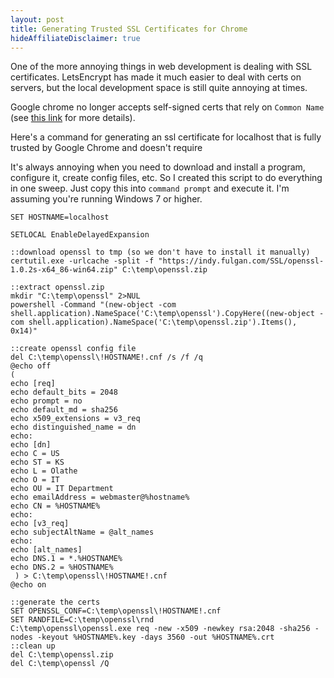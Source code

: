 ```yaml
---
layout: post
title: Generating Trusted SSL Certificates for Chrome
hideAffiliateDisclaimer: true
---
```


One of the more annoying things in web development is dealing with SSL certificates. LetsEncrypt has made it much easier to deal with certs on servers, but the local development space is still quite annoying at times. 

Google chrome no longer accepts self-signed certs that rely on `Common Name` (see [this link](https://support.google.com/chrome/forum/AAAAP1KN0B0zVo3M8CgKzQ/?hl=en&gpf=%23!topic%2Fchrome%2FzVo3M8CgKzQ%3Bcontext-place%3Dtopicsearchin%2Fchrome%2Fcategory) for more details). 

Here's a command for generating an ssl certificate for localhost that is fully trusted by Google Chrome and doesn't require 

It's always annoying when you need to download and install a program, configure it, create config files, etc. So I created this script to do everything in one sweep. Just copy this into `command prompt` and execute it. I'm assuming you're running Windows 7 or higher.


```
SET HOSTNAME=localhost

SETLOCAL EnableDelayedExpansion

::download openssl to tmp (so we don't have to install it manually)
certutil.exe -urlcache -split -f "https://indy.fulgan.com/SSL/openssl-1.0.2s-x64_86-win64.zip" C:\temp\openssl.zip

::extract openssl.zip
mkdir "C:\temp\openssl" 2>NUL
powershell -Command "(new-object -com shell.application).NameSpace('C:\temp\openssl').CopyHere((new-object -com shell.application).NameSpace('C:\temp\openssl.zip').Items(), 0x14)"

::create openssl config file
del C:\temp\openssl\!HOSTNAME!.cnf /s /f /q
@echo off
(
echo [req]
echo default_bits = 2048
echo prompt = no
echo default_md = sha256
echo x509_extensions = v3_req
echo distinguished_name = dn
echo:
echo [dn]
echo C = US
echo ST = KS
echo L = Olathe
echo O = IT
echo OU = IT Department
echo emailAddress = webmaster@%hostname%
echo CN = %HOSTNAME%
echo:
echo [v3_req]
echo subjectAltName = @alt_names
echo:
echo [alt_names]
echo DNS.1 = *.%HOSTNAME%
echo DNS.2 = %HOSTNAME%
 ) > C:\temp\openssl\!HOSTNAME!.cnf
@echo on

::generate the certs
SET OPENSSL_CONF=C:\temp\openssl\!HOSTNAME!.cnf
SET RANDFILE=C:\temp\openssl\rnd
C:\temp\openssl\openssl.exe req -new -x509 -newkey rsa:2048 -sha256 -nodes -keyout %HOSTNAME%.key -days 3560 -out %HOSTNAME%.crt
::clean up
del C:\temp\openssl.zip
del C:\temp\openssl /Q

```